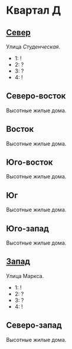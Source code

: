 # Квартал Д

## [Север](./560090.md)

Улица *Студенческая*.

* 1:    !
* 2:    ?
* 3:    ?
* 4:    !

## Северо-восток

Высотные жилые дома.

## Восток

Высотные жилые дома.

## Юго-восток

Высотные жилые дома.

## Юг

Высотные жилые дома.

## Юго-запад

Высотные жилые дома.

## [Запад](./550100.md)

Улица Маркса.

* 1:    !
* 2:    ?
* 3:    ?
* 4:    !

## Северо-запад

Высотные жилые дома.
